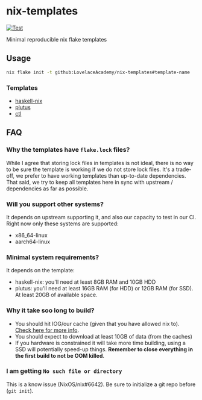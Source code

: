 # nix-templates

[![Test](https://github.com/LovelaceAcademy/nix-templates/actions/workflows/test.yml/badge.svg?branch=main)](https://github.com/LovelaceAcademy/nix-templates/actions/workflows/test.yml?query=branch%3Amain)

Minimal reproducible nix flake templates

## Usage

```bash
nix flake init -t github:LovelaceAcademy/nix-templates#template-name
```

### Templates

- [haskell-nix](./haskell-nix)
- [plutus](./plutus)
- [ctl](./ctl)

## FAQ

### Why the templates have `flake.lock` files?

While I agree that storing lock files in templates is not ideal, there is no way to be sure the template is working if we do not store lock files. It's a trade-off, we prefer to have working templates than up-to-date dependencies. That said, we try to keep all templates here in sync with upstream / dependencies as far as possible.

### Will you support other systems?

It depends on upstream supporting it, and also our capacity to test in our CI. Right now only these systems are supported:

- x86_64-linux
- aarch64-linux

### Minimal system requirements?

It depends on the template:

- haskell-nix: you'll need at least 8GB RAM and 10GB HDD
- plutus: you'll need at least 16GB RAM (for HDD) or 12GB RAM (for SSD). At least 20GB of available space.

### Why it take soo long to build?

- You should hit IOG/our cache (given that you have allowed nix to). [Check here for more info](https://input-output-hk.github.io/haskell.nix/troubleshooting.html).
- You should expect to download at least 10GB of data (from the caches)
- If you hardware is constrained it will take more time building, using a SSD will potentially speed-up things. **Remember to close everything in the first build to not be OOM killed**.

### I am getting `No such file or directory`

This is a know issue (NixOS/nix#6642). Be sure to initialize a git repo before (`git init`).
